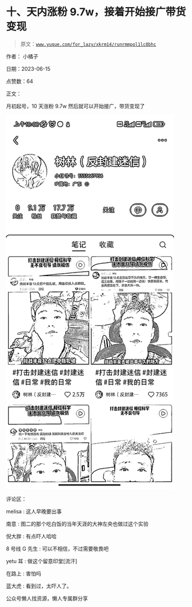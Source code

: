 # 十、天内涨粉 9.7w，接着开始接广带货变现

> 原文：[`www.yuque.com/for_lazy/xkrm14/runrmmpol1lc8bhc`](https://www.yuque.com/for_lazy/xkrm14/runrmmpol1lc8bhc)

作者： 小橘子

日期：2023-06-15

点赞数：64

正文：

月初起号，10 天涨粉 9.7w 然后就可以开始接广，带货变现了

![](img/272ce5c19d02e9105d4a2374affd09f6.png)

评论区：

melisa : 这人早晚要出事

南意 : 图二的那个吃白饭的当年天涯的大神左央也做过这个实验

倪大胖 : 有点吓人哈哈

8 号线 G 先生 : 可以不相信，不过需要敬畏吧

yetu 耳 : 做这个留意印堂[流汗]

在路上 : 害怕吗

蓝大虎 : 看到过，太吓人了。

公众号懒人找资源，懒人专属群分享

